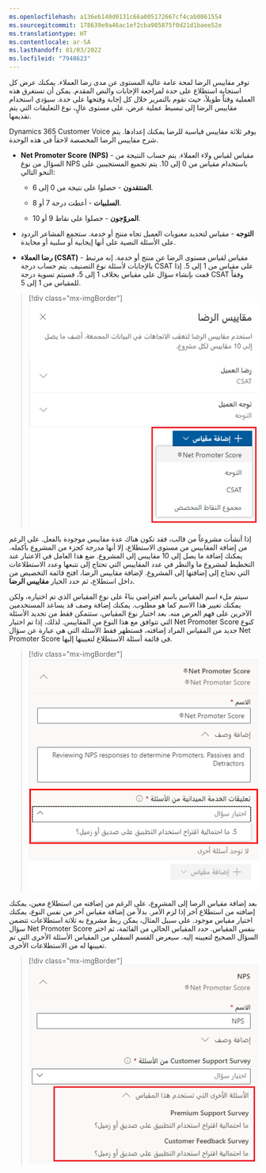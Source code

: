 ```yaml
---
ms.openlocfilehash: a136eb140d0131c66a005172667cf4cab0861554
ms.sourcegitcommit: 178639e9a46ac1ef2cba985875f0d21d1baee52e
ms.translationtype: HT
ms.contentlocale: ar-SA
ms.lasthandoff: 01/03/2022
ms.locfileid: "7948623"
---
```

توفر مقاييس الرضا لمحة عامة عالية المستوى عن مدى رضا العملاء. يمكنك عرض كل استجابة استطلاع على حدة لمراجعة الإجابات والنص المقدم. يمكن أن تستغرق هذه العملية وقتاً طويلاً، حيث تقوم بالتمرير خلال كل إجابة وفتحها على حدة. سيؤدي استخدام مقاييس الرضا إلى تبسيط عملية عرض، على مستوى عالٍ، نوع التعليقات التي يتم تقديمها.

Dynamics 365 Customer Voice يوفر ثلاثة مقاييس قياسية للرضا يمكنك إعدادها.
يتم شرح مقاييس الرضا المخصصة لاحقاً في هذه الوحدة.

- **Net Promoter Score ‏(NPS)** - مقياس لقياس ولاء العملاء. يتم حساب النتيجة من السؤال من نوع NPS باستخدام مقياس من 0 إلى 10. يتم تجميع المستجيبين على النحو التالي:

  - **المنتقدون** - حصلوا على نتيجة من 0 إلى 6.

  - **السلبيات** - أعطت درجة 7 أو 8.

  - **المروّجون** - حصلوا على نقاط 9 أو 10.

- **التوجه** - مقياس لتحديد معنويات العميل تجاه منتج أو خدمة. ستجمع المشاعر الردود على الأسئلة النصية على أنها إيجابية أو سلبية أو محايدة.

- **رضا العملاء (CSAT)** - مقياس لقياس مستوى الرضا عن منتج أو خدمة. إنه مرتبط بالإجابات لأسئلة نوع التصنيف. يتم حساب درجة CSAT على مقياس من 1 إلى 5. إذا قمت بإنشاء سؤال على مقياس بخلاف 1 إلى 5، فسيتم تسوية درجة CSAT وفقاً للمقياس من 1 إلى 5.

> [!div class="mx-imgBorder"]
> [![لقطة شاشة تعرض جزء مقاييس الرضا في استطلاع في Customer Voice. يتم تمييز الزر "إضافة مقياس".](../media/satisfaction-metrics-1.png)](../media/satisfaction-metrics-1.png#lightbox)

إذا أنشأت مشروعاً من قالب، فقد تكون هناك عدة مقاييس موجودة بالفعل. على الرغم من إضافة المقاييس من مستوى الاستطلاع، إلا أنها مدرجة كجزء من المشروع بأكمله. يمكنك إضافة ما يصل إلى 10 مقاييس إلى المشروع. ضع هذا العامل في الاعتبار عند التخطيط لمشروع ما والنظر في عدد المقاييس التي تحتاج إلى تتبعها وعدد الاستطلاعات التي تحتاج إلى إضافتها إلى المشروع. لإضافة مقاييس الرضا، افتح قائمة التخصيص من داخل استطلاع، ثم حدد الخيار **مقاييس الرضا**.

سيتم ملء اسم المقياس باسم افتراضي بناءً على نوع المقياس الذي تم اختياره، ولكن يمكنك تغيير هذا الاسم كما هو مطلوب. يمكنك إضافة وصف قد يساعد المستخدمين الآخرين على فهم الغرض منه. بعد اختيار نوع المقياس، ستتمكن فقط من تحديد الأسئلة التي تتوافق مع هذا النوع من المقاييس.
لذلك، إذا تم اختيار Net Promoter Score كنوع جديد من المقياس المراد إضافته، فستظهر فقط الأسئلة التي هي عبارة عن سؤال Net Promoter Score في قائمة أسئلة الاستطلاع لتعيينها إليها.

> [!div class="mx-imgBorder"]
> [![لقطة شاشة تعرض مقياس رضا جديد يتم إضافته في استطلاع في Customer Voice. تم تمييز قائمة الأسئلة المتاحة لتعيينها إلى المقياس.](../media/case-resolution-survey-questions.png)](../media/case-resolution-survey-questions.png#lightbox)

بعد إضافة مقياس الرضا إلى المشروع، على الرغم من إضافته من استطلاع معين، يمكنك إضافته من استطلاع آخر إذا لزم الأمر. بدلاً من إضافة مقياس آخر من نفس النوع، يمكنك اختيار مقياس موجود.
على سبيل المثال، يمكن ربط مشروع به ثلاثة استطلاعات تتضمن سؤال Net Promoter Score بنفس المقياس.
حدد المقياس الحالي من القائمة، ثم اختر السؤال الصحيح لتعيينه إليه. سيعرض القسم السفلي من المقياس الأسئلة الأخرى التي تم تعيينها له من الاستطلاعات الأخرى.

> [!div class="mx-imgBorder"]
> [![لقطة شاشة تعرض مقياس الرضا الحالي في مشروع في Customer Voice. يتم تمييز قائمة الأسئلة الأخرى التي تستخدم المقياس بالفعل.](../media/other-questions.png)](../media/other-questions.png#lightbox)
